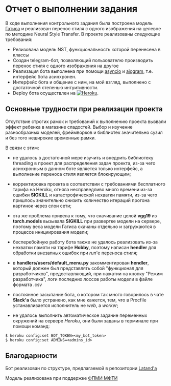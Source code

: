 # Отчет о выполнении задания
В ходе выполнения контрольного задания была построена модель [Гатиса](https://arxiv.org/abs/1508.06576)
и реализован перенос стиля с одного изображения на целевое по методике
Neural Style Transfer.
В проекте реализованы следующие требования:
- Релизована модель NST, функциональность которой перенесена в классы
- Создан telegram-бот, позволяющий пользователю производить перенос стиля с одного изображения на другое
- Реализация бота выполнена при помощи [asyncio](https://docs.python.org/3/library/asyncio.html) и [aiogram](https://docs.aiogram.dev/en/latest/), т.е. интерфейс бота асинхронен.
- Интерфейс бота и общение с ним, на мой взгляд, выполнено с достаточной степенью интуитивности.
- Deploy бота осуществлен на [![Heroku](https://www.herokucdn.com/deploy/button.svg)](https://heroku.com/).


## Основные трудности при реализации проекта
Отсутствие строгих рамок и требований к выполнению проекта вызвали
эффект ребенка в магазине сладостей. Выбор и изучение разнообразных
моделей, фреймворков и библиотек значительно сузил и без того неширокие
временные рамки.

В связи с этим: 
- не удалось в достаточной мере изучить и внедрить
библиотеку threading в проект для распределения задач проекта, из-за
чего асинхронным в данном боте является только интерфейс, а выполнение
переноса стиля является блокирующим;


- корректировка проекта в соответствии с требованиями бесплатного тарифа 
на Heroku, отняла несправедливо много времени из-за ошибки **SIGKILL**
и катастрофической нехватки памяти, из-за чего пришлось значительно
снизить количество итераций прогона картинок через слои сети;


- эта же проблема привела к тому, что скачивание целой **vgg19** из 
**torch.models** вызывала **SIGKILL** при развертке модели на сервере,
поэтому веса модели Гатиса скачаны отдельно и загружаются в
процессе инициирования модели;


- бесперебойную работу бота также не удалось реализовать из-за
нехватки памяти на тарифе **Hobby**, поэтому
написан **hendler** для обработки внезапных ошибок при *run*'e
переноса стиля;


- в **handlers/users/default_menu.py** закомментирован **hendler**,
который должен был представлять собой "функционал для разработчиков",
предоставляющий, при нажатии на кнопку "Режим разработчика", 
логи последних лоссов работы модели в файле формата .csv


- постоянное засыпание бота, о котором так много говорилось в чате 
**Slack'а** было устранено, как мне кажется, тем, что в Procfile
устанавливается исполнитель не *web*, а *worker*;


- не удалось выполнить автоматическое задание переменных окружений
на сервере *Heroku*, они были заданы в терминале при помощи команд:


```
$ heroku config:set BOT_TOKEN=<my_bot_token>
$ heroku config:set ADMINS=<admins_id>
```


## Благодарности
Бот реализован по структуре, предлагаемой в репозитории [Latand'а](https://github.com/Latand/aiogram-bot-template)

Модель реализована при поддержке [ФПМИ МФТИ](https://www.youtube.com/c/DeepLearningSchool/featured)